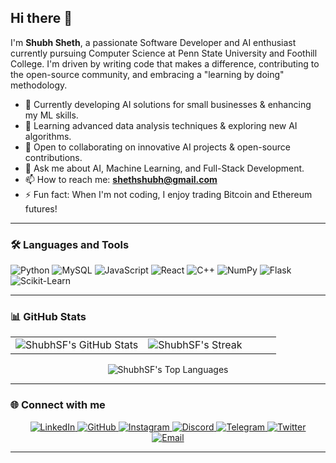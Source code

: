 ## Hi there 👋

I'm **Shubh Sheth**, a passionate Software Developer and AI enthusiast currently pursuing Computer Science at Penn State University and Foothill College. I'm driven by writing code that makes a difference, contributing to the open-source community, and embracing a "learning by doing" methodology.

- 🔭 Currently developing AI solutions for small businesses & enhancing my ML skills.
- 🌱 Learning advanced data analysis techniques & exploring new AI algorithms.
- 👯 Open to collaborating on innovative AI projects & open-source contributions.
- 💬 Ask me about AI, Machine Learning, and Full-Stack Development.
- 📫 How to reach me: **shethshubh@gmail.com**
- ⚡ Fun fact: When I'm not coding, I enjoy trading Bitcoin and Ethereum futures!

---

### 🛠️ Languages and Tools

<p align="left">
  <img src="https://img.shields.io/badge/Python-3776AB?style=for-the-badge&logo=python&logoColor=white" alt="Python"/>
  <img src="https://img.shields.io/badge/MySQL-4479A1?style=for-the-badge&logo=mysql&logoColor=white" alt="MySQL"/>
  <img src="https://img.shields.io/badge/JavaScript-F7DF1E?style=for-the-badge&logo=javascript&logoColor=black" alt="JavaScript"/>
  <img src="https://img.shields.io/badge/React-20232A?style=for-the-badge&logo=react&logoColor=61DAFB" alt="React"/>
  <img src="https://img.shields.io/badge/C++-00599C?style=for-the-badge&logo=cplusplus&logoColor=white" alt="C++"/>
  <img src="https://img.shields.io/badge/NumPy-013243?style=for-the-badge&logo=numpy&logoColor=white" alt="NumPy"/>
  <img src="https://img.shields.io/badge/Flask-000000?style=for-the-badge&logo=flask&logoColor=white" alt="Flask"/>
  <img src="https://img.shields.io/badge/Scikit--Learn-F7931E?style=for-the-badge&logo=scikit-learn&logoColor=white" alt="Scikit-Learn"/>
</p>

---

### 📊 GitHub Stats

<div align="center">
  <table>
    <tr>
      <td width="50%">
        <img src="https://github-readme-stats.vercel.app/api?username=Shubh181&show_icons=true&theme=tokyonight&hide_border=true&count_private=true" alt="ShubhSF's GitHub Stats" />
      </td>
      <td width="50%">
        <img src="https://github-readme-streak-stats.herokuapp.com/?user=Shubh181&theme=tokyonight&hide_border=true" alt="ShubhSF's Streak" />
      </td>
    </tr>
  </table>
</div>
<div align="center">
  <img src="https://github-readme-stats.vercel.app/api/top-langs/?username=Shubh1810&layout=compact&theme=tokyonight&hide_border=true" alt="ShubhSF's Top Languages" />
</div>

---

### 🌐 Connect with me

<div align="center"> <a href="https://linkedin.com/in/shubh-sheth" target="_blank"> <img src="https://img.shields.io/badge/LinkedIn-%230077B5.svg?&style=for-the-badge&logo=linkedin&logoColor=white" alt="LinkedIn" /> </a> <a href="https://github.com/ShubhSF" target="_blank"> <img src="https://img.shields.io/badge/GitHub-%23181717.svg?&style=for-the-badge&logo=github&logoColor=white" alt="GitHub" /> </a> <a href="https://instagram.com/shubh.sheth" target="_blank"> <img src="https://img.shields.io/badge/Instagram-%23E4405F.svg?&style=for-the-badge&logo=instagram&logoColor=white" alt="Instagram" /> </a> <a href="https://discord.gg/bluntmachete18" target="_blank"> <img src="https://img.shields.io/badge/Discord-%235865F2.svg?&style=for-the-badge&logo=discord&logoColor=white" alt="Discord" /> </a> <a href="https://t.me/BluntSf" target="_blank"> <img src="https://img.shields.io/badge/Telegram-%232CA5E0.svg?&style=for-the-badge&logo=telegram&logoColor=white" alt="Telegram" /> </a> <a href="https://twitter.com/shubhsf" target="_blank"> <img src="https://img.shields.io/badge/Twitter-%231DA1F2.svg?&style=for-the-badge&logo=twitter&logoColor=white" alt="Twitter" /> </a> </div> <div align="center"> <a href="mailto:shethshubh@gmail.com"> <img src="https://img.shields.io/badge/Email-shethshubh@gmail.com-D14836?style=for-the-badge&logo=gmail&logoColor=white" alt="Email"/> </a> </div> <!-- Alternative Icon Style (Uncomment to use) <div align="center"> <a href="https://linkedin.com/in/shubh-sheth" target="_blank"><img align="center" src="https://raw.githubusercontent.com/rahuldkjain/github-profile-readme-generator/master/src/images/icons/Social/linked-in-alt.svg" alt="LinkedIn" height="30" width="40" /></a> <a href="https://instagram.com/shubh.sheth" target="_blank"><img align="center" src="https://raw.githubusercontent.com/rahuldkjain/github-profile-readme-generator/master/src/images/icons/Social/instagram.svg" alt="Instagram" height="30" width="40" /></a> <a href="https://discord.gg/bluntmachete18" target="_blank"><img align="center" src="https://raw.githubusercontent.com/rahuldkjain/github-profile-readme-generator/master/src/images/icons/Social/discord.svg" alt="Discord" height="30" width="40" /></a> <a href="https://twitter.com/shubhsf" target="_blank"><img align="center" src="https://raw.githubusercontent.com/rahuldkjain/github-profile-readme-generator/master/src/images/icons/Social/twitter.svg" alt="Twitter" height="30" width="40" /></a> <a href="https://t.me/BluntSf" target="_blank"><img align="center" src="https://upload.wikimedia.org/wikipedia/commons/8/82/Telegram_logo.svg" alt="Telegram" height="30" width="40" /></a> <a href="mailto:shethshubh@gmail.com" target="_blank"><img align="center" src="https://upload.wikimedia.org/wikipedia/commons/7/7e/Gmail_icon_%282020%29.svg" alt="Email" height="30" width="40" /></a> </div> -->

---
